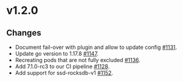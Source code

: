 # v1.2.0

## Changes

* Document fail-over with plugin and allow to update config [#1131](https://github.com/FoundationDB/fdb-kubernetes-operator/pull/1131).
* Update go version to 1.17.8 [#1147](https://github.com/FoundationDB/fdb-kubernetes-operator/pull/1147).
* Recreating pods that are not fully excluded [#1136](https://github.com/FoundationDB/fdb-kubernetes-operator/pull/1136).
* Add 7.1.0-rc3 to our CI pipeline [#1128](https://github.com/FoundationDB/fdb-kubernetes-operator/pull/1128).
* Add support for ssd-rocksdb-v1 [#1152](https://github.com/FoundationDB/fdb-kubernetes-operator/pull/1152).

